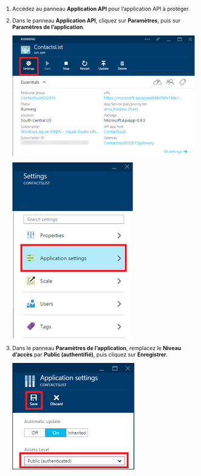 1. Accédez au panneau **Application API** pour l’application API à protéger.

2. Dans le panneau **Application API**, cliquez sur **Paramètres**, puis sur **Paramètres de l’application**.

	![Cliquez sur Paramètres](./media/app-service-api-config-auth/clicksettings.png)

	![Cliquez sur Paramètres de l’application.](./media/app-service-api-config-auth/clickbasicsettings.png)

3. Dans le panneau **Paramètres de l’application**, remplacez le **Niveau d’accès** par **Public (authentifié)**, puis cliquez sur **Enregistrer**.

	![Cliquez sur Paramètres de base](./media/app-service-api-config-auth/setpublicauth.png)

<!---HONumber=July15_HO4-->
